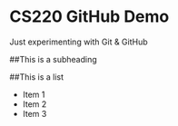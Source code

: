 # CS220 GitHub Demo

Just experimenting with Git & GitHub

##This is a subheading

##This is a list
* Item 1
* Item 2
* Item 3
